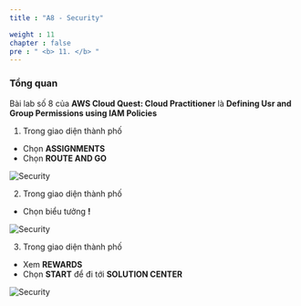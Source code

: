 ```yaml
---
title : "A8 - Security"

weight : 11
chapter : false
pre : " <b> 11. </b> "
---
```

### Tổng quan

Bài lab số 8 của **AWS Cloud Quest: Cloud Practitioner** là **Defining Usr and Group Permissions using IAM Policies**

1. Trong giao diện thành phố

- Chọn **ASSIGNMENTS**
- Chọn **ROUTE AND GO**

![Security](/images/11-security/1-security.png?width=90pc)

2. Trong giao diện thành phố

- Chọn biểu tưởng **!**

![Security](/images/11-security/2-security.png?width=90pc)

3. Trong giao diện thành phố

- Xem **REWARDS**
- Chọn **START** để đi tới **SOLUTION CENTER**

![Security](/images/11-security/3-security.png?width=90pc)